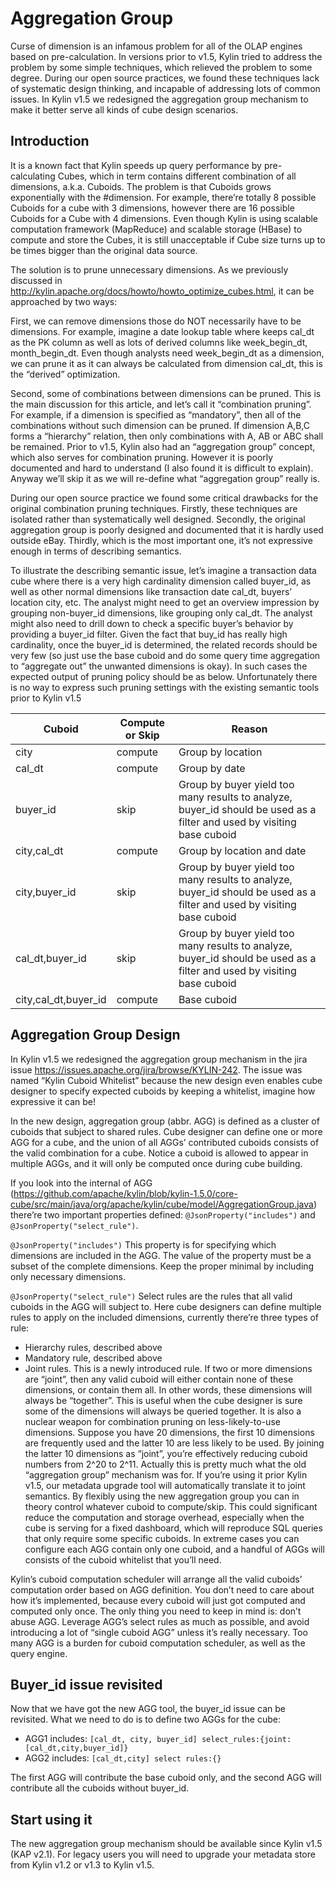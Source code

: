 # Aggregation Group

Curse of dimension is an infamous problem for all of the OLAP engines based on pre-calculation. In versions prior to v1.5, Kylin tried to address the problem by some simple techniques, which relieved the problem to some degree. During our open source practices, we found these techniques lack of systematic design thinking, and incapable of addressing lots of common issues. In Kylin v1.5 we redesigned the aggregation group mechanism to make it better serve all kinds of cube design scenarios.

## Introduction

It is a known fact that Kylin speeds up query performance by pre-calculating Cubes, which in term contains different combination of all dimensions, a.k.a. Cuboids. The problem is that Cuboids grows exponentially with the #dimension. For example, there’re totally 8 possible Cuboids for a cube with 3 dimensions, however there are 16 possible Cuboids for a Cube with 4 dimensions. Even though Kylin is using scalable computation framework (MapReduce) and scalable storage (HBase) to compute and store the Cubes, it is still unacceptable if Cube size turns up to be times bigger than the original data source.

The solution is to prune unnecessary dimensions. As we previously discussed in http://kylin.apache.org/docs/howto/howto_optimize_cubes.html, it can be approached by two ways:

First, we can remove dimensions those do NOT necessarily have to be dimensions. For example, imagine a date lookup table where keeps cal_dt as the PK column as well as lots of derived columns like week_begin_dt, month_begin_dt. Even though analysts need week_begin_dt as a dimension, we can prune it as it can always be calculated from dimension cal_dt, this is the “derived” optimization.

Second, some of combinations between dimensions can be pruned. This is the main discussion for this article, and let’s call it “combination pruning”. For example, if a dimension is specified as “mandatory”, then all of the combinations without such dimension can be pruned. If dimension A,B,C forms a “hierarchy” relation, then only combinations with A, AB or ABC shall be remained. Prior to v1.5, Kylin also had an “aggregation group” concept, which also serves for combination pruning. However it is poorly documented and hard to understand (I also found it is difficult to explain). Anyway we’ll skip it as we will re-define what “aggregation group” really is.

During our open source practice we found some critical drawbacks for the original combination pruning techniques. Firstly, these techniques are isolated rather than systematically well designed. Secondly, the original aggregation group is poorly designed and documented that it is hardly used outside eBay. Thirdly, which is the most important one, it’s not expressive enough in terms of describing semantics.

To illustrate the describing semantic issue, let’s imagine a transaction data cube where there is a very high cardinality dimension called buyer_id, as well as other normal dimensions like transaction date cal_dt, buyers’ location city, etc. The analyst might need to get an overview impression by grouping non-buyer_id dimensions, like grouping only cal_dt. The analyst might also need to drill down to check a specific buyer’s behavior by providing a buyer_id filter. Given the fact that buy_id has really high cardinality, once the buyer_id is determined, the related records should be very few (so just use the base cuboid and do some query time aggregation to “aggregate out” the unwanted dimensions is okay). In such cases the expected output of pruning policy should be as below. Unfortunately there is no way to express such pruning settings with the existing semantic tools prior to Kylin v1.5

| Cuboid               | Compute or Skip | Reason                                   |
| -------------------- | --------------- | ---------------------------------------- |
| city                 | compute         | Group by location                        |
| cal_dt               | compute         | Group by date                            |
| buyer_id             | skip            | Group by buyer yield too many results to analyze, buyer_id should be used as a filter and used by visiting base cuboid |
| city,cal_dt          | compute         | Group by location and date               |
| city,buyer_id        | skip            | Group by buyer yield too many results to analyze, buyer_id should be used as a filter and used by visiting base cuboid |
| cal_dt,buyer_id      | skip            | Group by buyer yield too many results to analyze, buyer_id should be used as a filter and used by visiting base cuboid |
| city,cal_dt,buyer_id | compute         | Base cuboid                              |



## Aggregation Group Design

In Kylin v1.5 we redesigned the aggregation group mechanism in the jira issue https://issues.apache.org/jira/browse/KYLIN-242. The issue was named “Kylin Cuboid Whitelist” because the new design even enables cube designer to specify expected cuboids by keeping a whitelist, imagine how expressive it can be!

In the new design, aggregation group (abbr. AGG) is defined as a cluster of cuboids that subject to shared rules. Cube designer can define one or more AGG for a cube, and the union of all AGGs’ contributed cuboids consists of the valid combination for a cube. Notice a cuboid is allowed to appear in multiple AGGs, and it will only be computed once during cube building.

If you look into the internal of AGG (https://github.com/apache/kylin/blob/kylin-1.5.0/core-cube/src/main/java/org/apache/kylin/cube/model/AggregationGroup.java) there’re two important properties defined: `@JsonProperty("includes")` and `@JsonProperty("select_rule")`.

`@JsonProperty("includes")`
This property is for specifying which dimensions are included in the AGG. The value of the property must be a subset of the complete dimensions. Keep the proper minimal by including only necessary dimensions.

`@JsonProperty("select_rule")`
Select rules are the rules that all valid cuboids in the AGG will subject to. Here cube designers can define multiple rules to apply on the included dimensions, currently there’re three types of rule:

- Hierarchy rules, described above
- Mandatory rule, described above
- Joint rules. This is a newly introduced rule. If two or more dimensions are “joint”, then any valid cuboid will either contain none of these dimensions, or contain them all. In other words, these dimensions will always be “together”. This is useful when the cube designer is sure some of the dimensions will always be queried together.
  It is also a nuclear weapon for combination pruning on less-likely-to-use dimensions. Suppose you have 20 dimensions, the first 10 dimensions are frequently used and the latter 10 are less likely to be used. By joining the latter 10 dimensions as “joint”, you’re effectively reducing cuboid numbers from 2^20 to 2^11. Actually this is pretty much what the old “aggregation group” mechanism was for. If you’re using it prior Kylin v1.5, our metadata upgrade tool will automatically translate it to joint semantics.
  By flexibly using the new aggregation group you can in theory control whatever cuboid to compute/skip. This could significant reduce the computation and storage overhead, especially when the cube is serving for a fixed dashboard, which will reproduce SQL queries that only require some specific cuboids. In extreme cases you can configure each AGG contain only one cuboid, and a handful of AGGs will consists of the cuboid whitelist that you’ll need.

Kylin’s cuboid computation scheduler will arrange all the valid cuboids’ computation order based on AGG definition. You don’t need to care about how it’s implemented, because every cuboid will just got computed and computed only once. The only thing you need to keep in mind is: don’t abuse AGG. Leverage AGG’s select rules as much as possible, and avoid introducing a lot of “single cuboid AGG” unless it’s really necessary. Too many AGG is a burden for cuboid computation scheduler, as well as the query engine.

## Buyer_id issue revisited

Now that we have got the new AGG tool, the buyer_id issue can be revisited. What we need to do is to define two AGGs for the cube:

- AGG1 includes: `[cal_dt, city, buyer_id] select_rules:{joint:[cal_dt,city,buyer_id]}`
- AGG2 includes: `[cal_dt,city] select rules:{}`

The first AGG will contribute the base cuboid only, and the second AGG will contribute all the cuboids without buyer_id.

## Start using it

The new aggregation group mechanism should be available since Kylin v1.5 (KAP v2.1). For legacy users you will need to upgrade your metadata store from Kylin v1.2 or v1.3 to Kylin v1.5.
